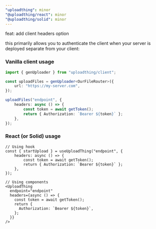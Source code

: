 ```yaml
---
"uploadthing": minor
"@uploadthing/react": minor
"@uploadthing/solid": minor
---
```


feat: add client headers option

this primarily allows you to authenticate the client when your server is deployed separate from your client:

### Vanilla client usage

```ts
import { genUploader } from "uploadthing/client";

const uploadFiles = genUploader<OurFileRouter>({
    url: "https://my-server.com",
});

uploadFiles("endpoint", {
    headers: async () => {
        const token = await getToken();
        return { Authorization: `Bearer ${token}` };
    },
});
```

### React (or Solid) usage

```tsx
// Using hook
const { startUpload } = useUploadThing("endpoint", {
    headers: async () => {
        const token = await getToken();
        return { Authorization: `Bearer ${token}` };
    },
});

// Using components
<UploadThing
  endpoint="endpoint"
  headers={async () => {
    const token = await getToken();
    return {
      Authorization: `Bearer ${token}`,
    };
  }}
/>
```

